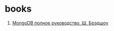# books
1. [MongoDB полное руководство. Ш. Брэдшоу](https://github.com/LeraShakal/docs/blob/main/MongoDB%20%D0%BF%D0%BE%D0%BB%D0%BD%D0%BE%D0%B5%20%D1%80%D1%83%D0%BA%D0%BE%D0%B2%D0%BE%D0%B4%D1%81%D1%82%D0%B2%D0%BE.%20%D0%A8.%20%D0%91%D1%80%D1%8D%D0%B4%D1%88%D0%BE%D1%83.pdf)

